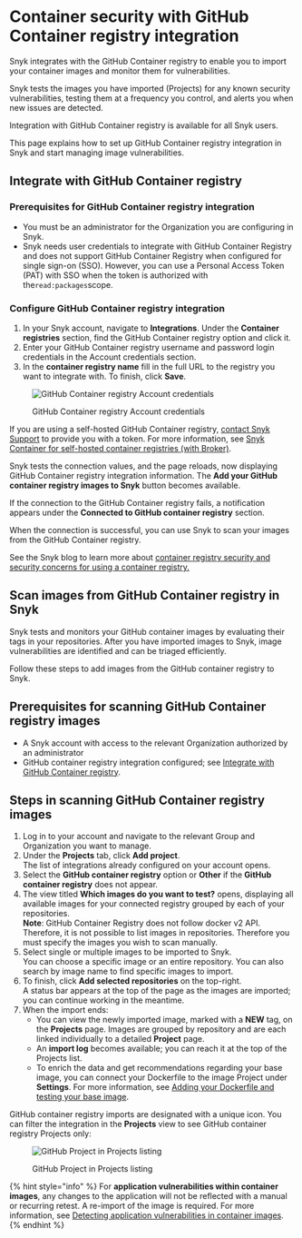 # Container security with GitHub Container registry integration

Snyk integrates with the GitHub Container registry to enable you to import your container images and monitor them for vulnerabilities.

Snyk tests the images you have imported (Projects) for any known security vulnerabilities, testing them at a frequency you control, and alerts you when new issues are detected.

Integration with GitHub Container registry is available for all Snyk users.

This page explains how to set up GitHub Container registry integration in Snyk and start managing image vulnerabilities.

## Integrate with GitHub Container registry

### **Prerequisites for GitHub Container registry integration**

* You must be an administrator for the Organization you are configuring in Snyk.
* Snyk needs user credentials to integrate with GitHub Container Registry and does not support GitHub Container Registry when configured for single sign-on (SSO). However, you can use a Personal Access Token (PAT) with SSO when the token is authorized with the`read:packages`scope.

### **Configure GitHub Container registry integration**

1. In your Snyk account, navigate to **Integrations**. Under the **Container** **registries** section, find the GitHub Container registry option and click it.
2. Enter your GitHub Container registry username and password login credentials in the Account credentials section.
3. In the **container registry name** fill in the full URL to the registry you want to integrate with. To finish, click **Save**.

<figure><img src="../../.gitbook/assets/mceclip1-4-.png" alt="GitHub Container registry Account credentials"><figcaption><p>GitHub Container registry Account credentials</p></figcaption></figure>

If you are using a self-hosted GitHub Container registry, [contact Snyk Support](https://support.snyk.io/hc/en-us/requests/new) to provide you with a token. For more information, see [Snyk Container for self-hosted container registries (with Broker)](../../enterprise-configuration/snyk-broker/snyk-broker-container-registry-agent/integrate-with-self-hosted-container-registries.md).

Snyk tests the connection values, and the page reloads, now displaying GitHub Container registry integration information. The **Add your GitHub container registry images to Snyk** button becomes available.

If the connection to the GitHub Container registry fails, a notification appears under the **Connected to GitHub container registry** section.

When the connection is successful, you can use Snyk to scan your images from the GitHub Container registry.

See the Snyk blog to learn more about [container registry security and security concerns for using a container registry.](https://snyk.io/learn/container-security/container-registry-security/)

## Scan images from GitHub Container registry in Snyk

Snyk tests and monitors your GitHub container images by evaluating their tags in your repositories. After you have imported images to Snyk, image vulnerabilities are identified and can be triaged efficiently.

Follow these steps to add images from the GitHub container registry to Snyk.

## **Prerequisites for scanning GitHub Container registry images**

* A Snyk account with access to the relevant Organization authorized by an administrator
* GitHub container registry integration configured; see [Integrate with GitHub Container registry](container-security-with-github-container-registry-integration.md#integrate-with-github-container-registry).

## **Steps in scanning GitHub Container registry images**

1. Log in to your account and navigate to the relevant Group and Organization you want to manage.
2. Under the **Projects** tab, click **Add project**.\
   The list of integrations already configured on your account opens.
3. Select the **GitHub container registry** option or **Other** if the **GitHub container registry** does not appear.
4. The view titled **Which images do you want to test?** opens, displaying all available images for your connected registry grouped by each of your repositories.\
   **Note**: GitHub Container Registry does not follow docker v2 API. Therefore, it is not possible to list images in repositories. Therefore you must specify the images you wish to scan manually.
5. Select single or multiple images to be imported to Snyk.\
   You can choose a specific image or an entire repository. You can also search by image name to find specific images to import.
6. To finish, click **Add selected repositories** on the top-right.\
   A status bar appears at the top of the page as the images are imported; you can continue working in the meantime.
7. When the import ends:
   * You can view the newly imported image, marked with a **NEW** tag, on the **Projects** page. Images are grouped by repository and are each linked individually to a detailed **Project** page.
   * An **import log** becomes available; you can reach it at the top of the Projects list.
   * To enrich the data and get recommendations regarding your base image, you can connect your Dockerfile to the image Project under **Settings**. For more information, see [Adding your Dockerfile and testing your base image](../../scan-with-snyk/snyk-container/scan-your-dockerfile/detect-vulnerable-base-images-from-your-dockerfile.md).

GitHub container registry imports are designated with a unique icon. You can filter the integration in the **Projects** view to see GitHub container registry Projects only:

<figure><img src="../../.gitbook/assets/mceclip1-5-.png" alt="GitHub Project in Projects listing"><figcaption><p>GitHub Project in Projects listing</p></figcaption></figure>

{% hint style="info" %}
For **application vulnerabilities within container images**, any changes to the application will not be reflected with a manual or recurring retest. A re-import of the image is required. For more information, see [Detecting application vulnerabilities in container images](../../scan-with-snyk/snyk-container/use-snyk-container-from-the-web-ui/detect-application-vulnerabilities-in-container-images.md).
{% endhint %}
